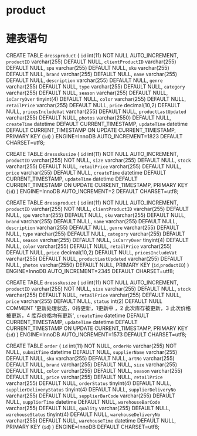 # product
# 建表语句
CREATE TABLE `dressproduct` (
  `id` int(11) NOT NULL AUTO_INCREMENT,
  `productID` varchar(255) DEFAULT NULL,
  `clientProductID` varchar(255) DEFAULT NULL,
  `spu` varchar(255) DEFAULT NULL,
  `sku` varchar(255) DEFAULT NULL,
  `brand` varchar(255) DEFAULT NULL,
  `name` varchar(255) DEFAULT NULL,
  `description` varchar(255) DEFAULT NULL,
  `genre` varchar(255) DEFAULT NULL,
  `type` varchar(255) DEFAULT NULL,
  `category` varchar(255) DEFAULT NULL,
  `season` varchar(255) DEFAULT NULL,
  `isCarryOver` tinyint(4) DEFAULT NULL,
  `color` varchar(255) DEFAULT NULL,
  `retailPrice` varchar(255) DEFAULT NULL,
  `price` decimal(10,2) DEFAULT NULL,
  `pricesIncludeVat` varchar(255) DEFAULT NULL,
  `productLastUpdated` varchar(255) DEFAULT NULL,
  `photos` varchar(2550) DEFAULT NULL,
  `createTime` datetime DEFAULT CURRENT_TIMESTAMP,
  `updateTime` datetime  DEFAULT CURRENT_TIMESTAMP ON UPDATE CURRENT_TIMESTAMP,
  PRIMARY KEY (`id`)
) ENGINE=InnoDB AUTO_INCREMENT=1823 DEFAULT CHARSET=utf8;

CREATE TABLE `dressskusize` (
  `id` int(11) NOT NULL AUTO_INCREMENT,
  `productID` varchar(255) NOT NULL,
  `size` varchar(255) DEFAULT NULL,
  `stock` varchar(255) DEFAULT NULL,
  `retailPrice` varchar(255) DEFAULT NULL,
  `price` varchar(255) DEFAULT NULL,
  `createTime` datetime DEFAULT CURRENT_TIMESTAMP,
  `updateTime` datetime  DEFAULT CURRENT_TIMESTAMP ON UPDATE CURRENT_TIMESTAMP,
  PRIMARY KEY (`id`)
) ENGINE=InnoDB AUTO_INCREMENT=2 DEFAULT CHARSET=utf8;

CREATE TABLE `dressproduct` (
  `id` int(11) NOT NULL AUTO_INCREMENT,
  `productID` varchar(255) NOT NULL,
  `clientProductID` varchar(255) DEFAULT NULL,
  `spu` varchar(255) DEFAULT NULL,
  `sku` varchar(255) DEFAULT NULL,
  `brand` varchar(255) DEFAULT NULL,
  `name` varchar(255) DEFAULT NULL,
  `description` varchar(255) DEFAULT NULL,
  `genre` varchar(255) DEFAULT NULL,
  `type` varchar(255) DEFAULT NULL,
  `category` varchar(255) DEFAULT NULL,
  `season` varchar(255) DEFAULT NULL,
  `isCarryOver` tinyint(4) DEFAULT NULL,
  `color` varchar(255) DEFAULT NULL,
  `retailPrice` varchar(255) DEFAULT NULL,
  `price` decimal(10,2) DEFAULT NULL,
  `pricesIncludeVat` varchar(255) DEFAULT NULL,
  `productLastUpdated` varchar(255) DEFAULT NULL,
  `photos` varchar(2550) DEFAULT NULL,
  PRIMARY KEY (`id`,`productID`)
) ENGINE=InnoDB AUTO_INCREMENT=2345 DEFAULT CHARSET=utf8;


CREATE TABLE `dressskusize` (
  `id` int(11) NOT NULL AUTO_INCREMENT,
  `productID` varchar(255) NOT NULL,
  `size` varchar(255) DEFAULT NULL,
  `stock` varchar(255) DEFAULT NULL,
  `retailPrice` varchar(255) DEFAULT NULL,
  `price` varchar(255) DEFAULT NULL,
  `status` int(2) DEFAULT NULL COMMENT '更新处理状态，0待更新，1更新中 ，2 此次库存被更新，3 此次价格被更新，4 库存价格均有更新',
  `createTime` datetime DEFAULT CURRENT_TIMESTAMP,
  `updateTime` datetime DEFAULT CURRENT_TIMESTAMP ON UPDATE CURRENT_TIMESTAMP,
  PRIMARY KEY (`id`)
) ENGINE=InnoDB AUTO_INCREMENT=1573 DEFAULT CHARSET=utf8;


CREATE TABLE `order` (
  `id` int(11) NOT NULL,
  `orderNo` varchar(255) NOT NULL,
  `submitTime` datetime DEFAULT NULL,
  `supplierName` varchar(255) DEFAULT NULL,
  `sku` varchar(255) DEFAULT NULL,
  `artNo` varchar(255) DEFAULT NULL,
  `brand` varchar(255) DEFAULT NULL,
  `size` varchar(255) DEFAULT NULL,
  `color` varchar(255) DEFAULT NULL,
  `season` varchar(255) DEFAULT NULL,
  `price` varchar(255) DEFAULT NULL,
  `retailPrice` varchar(255) DEFAULT NULL,
  `orderStatus` tinyint(4) DEFAULT NULL,
  `supplierDeliveryStatus` tinyint(4) DEFAULT NULL,
  `supplierDeliveryNo` varchar(255) DEFAULT NULL,
  `supplierBarCode` varchar(255) DEFAULT NULL,
  `supplierTime` datetime DEFAULT NULL,
  `warehouseBarCode` varchar(255) DEFAULT NULL,
  `quality` varchar(255) DEFAULT NULL,
  `warehouseStatus` tinyint(4) DEFAULT NULL,
  `warehouseDeliveryNo` varchar(255) DEFAULT NULL,
  `warehouseTime` datetime DEFAULT NULL,
  PRIMARY KEY (`id`)
) ENGINE=InnoDB DEFAULT CHARSET=utf8;

